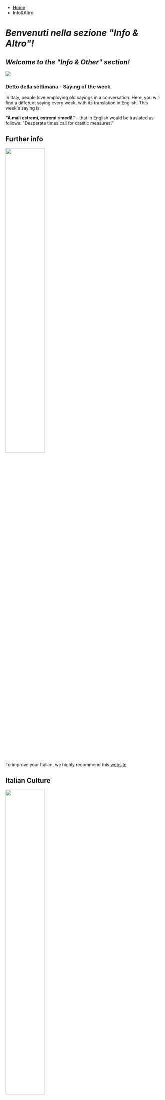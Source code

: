 <ul class="breadcrumb">
  <li><a href="index.html">Home</a></li>
  <li>Info&Altro</li>
</ul>

<h1><i>Benvenuti nella sezione <strong>"Info & Altro"</strong>!</i></h1>

<h2><i>Welcome to the <strong>"Info & Other"</strong> section!</i></h2>

<img src="https://cdn.pixabay.com/photo/2017/04/15/20/17/italy-2233374_960_720.jpg">
<Venezia (Venice), IT>

<h3> Detto della settimana - Saying of the week </h3>

<p> In Italy, people love employing old sayings in a conversation. Here, you will find a different saying every week, with its translation in English. This week's saying is: 

<strong>"A mali estremi, estremi rimedi!"</strong> - that in English would be traslated as follows: 
"Desperate times call for drastic measures!"


<h2>Further info</h2>

<img src="https://cdn.pixabay.com/photo/2017/01/31/00/09/book-2022464_960_720.png" width="50%">

<p>To improve your Italian, we highly recommend this <a href="https://www.duolingo.com/course/it/en/Learn-Italian-Online">website</a></p>

<h2>Italian Culture</h2>

<img src="https://c1.staticflickr.com/8/7092/13963870801_4866d8314e_b.jpg" width="50%">

<p>Do you want to know more about Italy, its culture and other interesting facts? Click <a href="https://www.livescience.com/44376-italian-culture.html">here</a></p>




<hr>


<footer>
  <p>Student Number: 161021892</p>
  <p>Contact information: <a href="mailto:oscartulimiero@hotmail.com">oscartulimiero@hotmail.com</a>.</p>
</footer>
